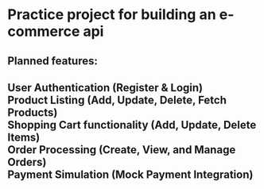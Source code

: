 <h1>Practice project for building an e-commerce api </h1>
<h2>Planned features:<h2>
User Authentication (Register & Login)<br>
Product Listing (Add, Update, Delete, Fetch Products)<br>
Shopping Cart functionality (Add, Update, Delete Items)<br>
Order Processing (Create, View, and Manage Orders)<br>
Payment Simulation (Mock Payment Integration)<br>
